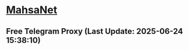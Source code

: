 
# [MahsaNet](https://t.me/mahsa_net)
## Free Telegram Proxy (Last Update: 2025-06-24 15:38:10)

    